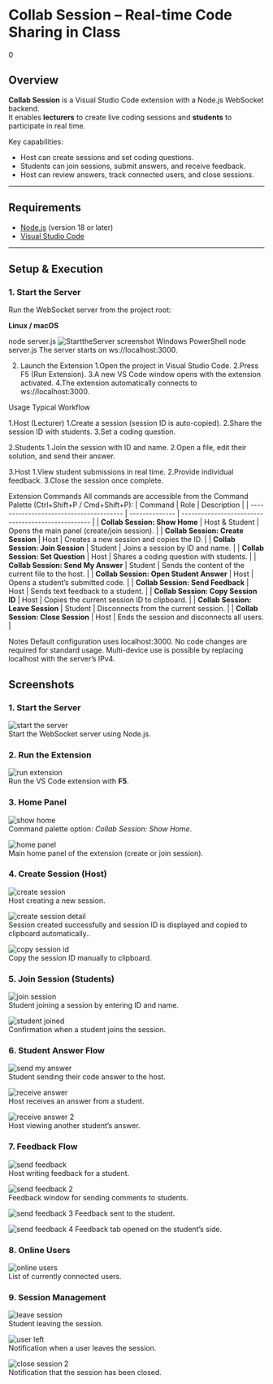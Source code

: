 # Collab Session – Real-time Code Sharing in Class
0
## Overview
**Collab Session** is a Visual Studio Code extension with a Node.js WebSocket backend.  
It enables **lecturers** to create live coding sessions and **students** to participate in real time.  

Key capabilities:
- Host can create sessions and set coding questions.  
- Students can join sessions, submit answers, and receive feedback.  
- Host can review answers, track connected users, and close sessions.  

---

## Requirements
- [Node.js](https://nodejs.org/) (version 18 or later)  
- [Visual Studio Code](https://code.visualstudio.com/)  

---

## Setup & Execution

### 1. Start the Server
Run the WebSocket server from the project root:

**Linux / macOS**
<!-- ```bash -->
node server.js
![StarttheServer screenshot](images/StarttheServer.png)
Windows PowerShell
    node server.js
The server starts on ws://localhost:3000.

2. Launch the Extension
    1.Open the project in Visual Studio Code.
    2.Press F5 (Run Extension).
    3.A new VS Code window opens with the extension activated.
    4.The extension automatically connects to ws://localhost:3000.

Usage
Typical Workflow

1.Host (Lecturer)
    1.Create a session (session ID is auto-copied).
    2.Share the session ID with students.
    3.Set a coding question.

2.Students
    1.Join the session with ID and name.
    2.Open a file, edit their solution, and send their answer.

3.Host
    1.View student submissions in real time.
    2.Provide individual feedback.
    3.Close the session once complete.

Extension Commands
All commands are accessible from the Command Palette (Ctrl+Shift+P / Cmd+Shift+P):
| Command                                 | Role           | Description                                        |
| --------------------------------------- | -------------- | -------------------------------------------------- |
| **Collab Session: Show Home**           | Host & Student | Opens the main panel (create/join session).        |
| **Collab Session: Create Session**      | Host           | Creates a new session and copies the ID.           |
| **Collab Session: Join Session**        | Student        | Joins a session by ID and name.                    |
| **Collab Session: Set Question**        | Host           | Shares a coding question with students.            |
| **Collab Session: Send My Answer**      | Student        | Sends the content of the current file to the host. |
| **Collab Session: Open Student Answer** | Host           | Opens a student’s submitted code.                  |
| **Collab Session: Send Feedback**       | Host           | Sends text feedback to a student.                  |
| **Collab Session: Copy Session ID**     | Host           | Copies the current session ID to clipboard.        |
| **Collab Session: Leave Session**       | Student        | Disconnects from the current session.              |
| **Collab Session: Close Session**       | Host           | Ends the session and disconnects all users.        |

Notes
    Default configuration uses localhost:3000.
    No code changes are required for standard usage.
    Multi-device use is possible by replacing localhost with the server’s IPv4.

<!-- ```markdown -->
## Screenshots
### 1. Start the Server
![start the server](images/StarttheServer.png)  
Start the WebSocket server using Node.js.

### 2. Run the Extension
![run extension](images/runF5.png)  
Run the VS Code extension with **F5**.

### 3. Home Panel
![show home](images/ShowHome.png)  
Command palette option: *Collab Session: Show Home*.

![home panel](images/Home.png)  
Main home panel of the extension (create or join session).

### 4. Create Session (Host)
![create session](images/CreateSession1.png)  
Host creating a new session.

![create session detail](images/createSession.png)  
Session created successfully and session ID is displayed and copied to clipboard automatically..

![copy session id](images/copySessionId.png)  
Copy the session ID manually to clipboard.

### 5. Join Session (Students)
![join session](images/JoinSession1.png)  
Student joining a session by entering ID and name.

![student joined](images/StudentJoine.png)  
Confirmation when a student joins the session.

### 6. Student Answer Flow
![send my answer](images/SendMyAnswer1.png)  
Student sending their code answer to the host.

![receive answer](images/ReceiveAnswer1.png)  
Host receives an answer from a student.

![receive answer 2](images/ReceiveAnswer2.png)  
Host viewing another student’s answer.

### 7. Feedback Flow
![send feedback](images/SendFeedback1.png)  
Host writing feedback for a student.

![send feedback 2](images/SendFeedback2.png)  
Feedback window for sending comments to students.

![send feedback 3](images/SendFeedback3.png)
Feedback sent to the student.

![send feedback 4](images/SendFeedback4.png)
Feedback tab opened on the student’s side.

### 8. Online Users
![online users](images/OnlineUsers.png)  
List of currently connected users.

### 9. Session Management
![leave session](images/LeaveSession.png)  
Student leaving the session.

![user left](images/UserLeft.png)  
Notification when a user leaves the session.

![close session 2](images/CloseSession2.png)  
Notification that the session has been closed.
